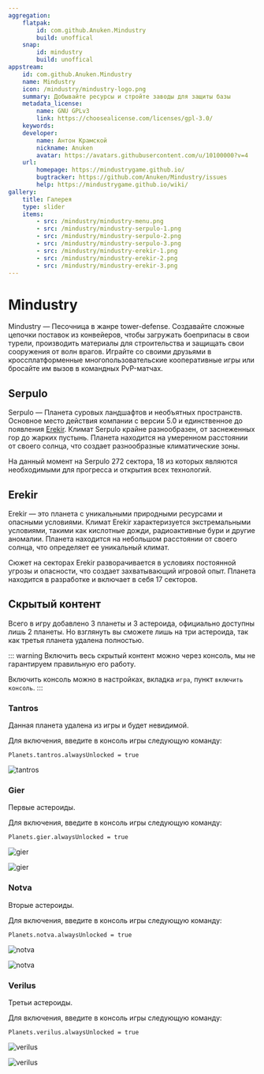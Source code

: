 ```yaml
---
aggregation:
    flatpak:
        id: com.github.Anuken.Mindustry
        build: unoffical
    snap:
        id: mindustry
        build: unoffical
appstream:
    id: com.github.Anuken.Mindustry
    name: Mindustry
    icon: /mindustry/mindustry-logo.png
    summary: Добывайте ресурсы и стройте заводы для защиты базы
    metadata_license:
        name: GNU GPLv3
        link: https://choosealicense.com/licenses/gpl-3.0/
    keywords:
    developer:
        name: Антон Крамской
        nickname: Anuken
        avatar: https://avatars.githubusercontent.com/u/10100000?v=4
    url:
        homepage: https://mindustrygame.github.io/
        bugtracker: https://github.com/Anuken/Mindustry/issues
        help: https://mindustrygame.github.io/wiki/
gallery:
    title: Галерея
    type: slider
    items:
        - src: /mindustry/mindustry-menu.png
        - src: /mindustry/mindustry-serpulo-1.png
        - src: /mindustry/mindustry-serpulo-2.png
        - src: /mindustry/mindustry-serpulo-3.png
        - src: /mindustry/mindustry-erekir-1.png
        - src: /mindustry/mindustry-erekir-2.png
        - src: /mindustry/mindustry-erekir-3.png
---
```


# Mindustry

Mindustry — Песочница в жанре tower-defense. Создавайте сложные цепочки поставок из конвейеров, чтобы загружать боеприпасы в свои турели, производить материалы для строительства и защищать свои сооружения от волн врагов. Играйте со своими друзьями в кроссплатформенные многопользовательские кооперативные игры или бросайте им вызов в командных PvP-матчах.

<AGWGallery />

<!--@include: @apps/_parts/install/content-flatpak.md-->
<!--@include: @apps/_parts/install/content-snap.md-->

## Serpulo

Serpulo — Планета суровых ландшафтов и необъятных пространств. Основное место действия компании с версии 5.0 и единственное до появления [Erekir](#erekir). Климат Serpulo крайне разнообразен, от заснеженных гор до жарких пустынь. Планета находится на умеренном расстоянии от своего солнца, что создает разнообразные климатические зоны.

На данный момент на Serpulo 272 сектора, 18 из которых являются необходимыми для прогресса и открытия всех технологий.

## Erekir

Erekir — это планета с уникальными природными ресурсами и опасными условиями. Климат Erekir характеризуется экстремальными условиями, такими как кислотные дожди, радиоактивные бури и другие аномалии. Планета находится на небольшом расстоянии от своего солнца, что определяет ее уникальный климат.

Сюжет на секторах Erekir разворачивается в условиях постоянной угрозы и опасности, что создает захватывающий игровой опыт. Планета находится в разработке и включает в себя 17 секторов.

## Скрытый контент

Всего в игру добавлено 3 планеты и 3 астероида, официально доступны лишь 2 планеты. Но взглянуть вы сможете лишь на три астероида, так как третья планета удалена полностью.

::: warning
Включить весь скрытый контент можно через консоль, мы не гарантируем правильную его работу.

Включить консоль можно в настройках, вкладка `игра`, пункт `включить консоль`.
:::

### Tantros

Данная планета удалена из игры и будет невидимой.

Для включения, введите в консоль игры следующую команду:
```
Planets.tantros.alwaysUnlocked = true
```

![tantros](/mindustry/mindustry-tantros.png)

### Gier

Первые астероиды.

Для включения, введите в консоль игры следующую команду:
```
Planets.gier.alwaysUnlocked = true
```

![gier](/mindustry/mindustry-gier-1.png)

![gier](/mindustry/mindustry-gier-2.png)

### Notva

Вторые астероиды.

Для включения, введите в консоль игры следующую команду:
```
Planets.notva.alwaysUnlocked = true
```

![notva](/mindustry/mindustry-notva-1.png)

![notva](/mindustry/mindustry-notva-2.png)

### Verilus

Третьи астероиды.

Для включения, введите в консоль игры следующую команду:
```
Planets.verilus.alwaysUnlocked = true
```

![verilus](/mindustry/mindustry-verilus-1.png)

![verilus](/mindustry/mindustry-verilus-2.png)


